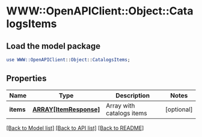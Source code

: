 # WWW::OpenAPIClient::Object::CatalogsItems

## Load the model package
```perl
use WWW::OpenAPIClient::Object::CatalogsItems;
```

## Properties
Name | Type | Description | Notes
------------ | ------------- | ------------- | -------------
**items** | [**ARRAY[ItemResponse]**](ItemResponse.md) | Array with catalogs items | [optional] 

[[Back to Model list]](../README.md#documentation-for-models) [[Back to API list]](../README.md#documentation-for-api-endpoints) [[Back to README]](../README.md)


